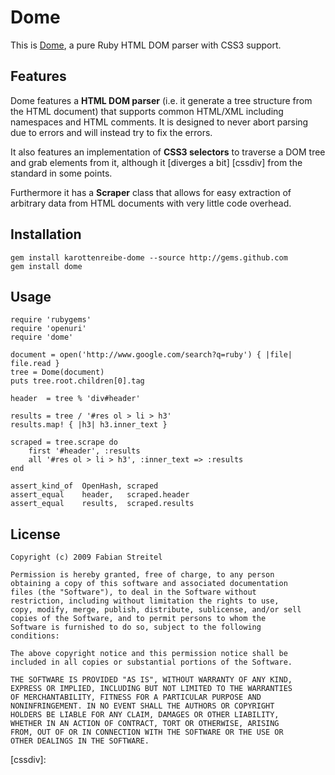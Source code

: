 # Dome #

This is [Dome], a pure Ruby HTML DOM parser with CSS3 support.


## Features ##

Dome features a **HTML DOM parser** (i.e. it generate a tree structure
from the HTML document) that supports common HTML/XML including
namespaces and HTML comments. It is designed to never abort parsing
due to errors and will instead try to fix the errors.

It also features an implementation of **CSS3 selectors** to traverse a
DOM tree and grab elements from it, although it [diverges a bit] [cssdiv]
from the standard in some points.

Furthermore it has a **Scraper** class that allows for easy extraction of
arbitrary data from HTML documents with very little code overhead.


## Installation ##

    gem install karottenreibe-dome --source http://gems.github.com
    gem install dome


## Usage ##

    require 'rubygems'
    require 'openuri'
    require 'dome'

    document = open('http://www.google.com/search?q=ruby') { |file| file.read }
    tree = Dome(document)
    puts tree.root.children[0].tag

    header  = tree % 'div#header'

    results = tree / '#res ol > li > h3'
    results.map! { |h3| h3.inner_text }

    scraped = tree.scrape do
        first '#header', :results
        all '#res ol > li > h3', :inner_text => :results
    end

    assert_kind_of  OpenHash, scraped
    assert_equal    header,   scraped.header
    assert_equal    results,  scraped.results


## License ##

    Copyright (c) 2009 Fabian Streitel

    Permission is hereby granted, free of charge, to any person
    obtaining a copy of this software and associated documentation
    files (the "Software"), to deal in the Software without
    restriction, including without limitation the rights to use,
    copy, modify, merge, publish, distribute, sublicense, and/or sell
    copies of the Software, and to permit persons to whom the
    Software is furnished to do so, subject to the following
    conditions:

    The above copyright notice and this permission notice shall be
    included in all copies or substantial portions of the Software.

    THE SOFTWARE IS PROVIDED "AS IS", WITHOUT WARRANTY OF ANY KIND,
    EXPRESS OR IMPLIED, INCLUDING BUT NOT LIMITED TO THE WARRANTIES
    OF MERCHANTABILITY, FITNESS FOR A PARTICULAR PURPOSE AND
    NONINFRINGEMENT. IN NO EVENT SHALL THE AUTHORS OR COPYRIGHT
    HOLDERS BE LIABLE FOR ANY CLAIM, DAMAGES OR OTHER LIABILITY,
    WHETHER IN AN ACTION OF CONTRACT, TORT OR OTHERWISE, ARISING
    FROM, OUT OF OR IN CONNECTION WITH THE SOFTWARE OR THE USE OR
    OTHER DEALINGS IN THE SOFTWARE.


[dome]:     http://wiki.github.com/karottenreibe/dome/      "Dome's homepage"
[cssdiv]:   

